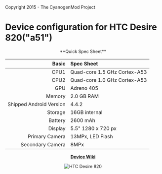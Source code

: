 Copyright 2015 - The CyanogenMod Project

Device configuration for HTC Desire 820("a51")
=============================================
<center>
**Quick Spec Sheet**

Basic   | Spec Sheet
-------:|:-------------------------
CPU1    | Quad-core 1.5 GHz Cortex-A53
CPU2    | Quad-core 1.0 GHz Cortex-A53
GPU     | Adreno 405
Memory  | 2.0 GB RAM
Shipped Android Version | 4.4.2
Storage | 16GB internal
Battery | 2600 mAh
Display | 5.5" 1280 x 720 px
Primary Camera  | 13MPx, LED Flash
Secondary Camera | 8MPx

[**Device Wiki**](http://wiki.cyanogenmod.org/w/A51_Info)

![HTC Desire 820](http://wiki.cyanogenmod.org/images/5/5e/820.png "HTC Desire 820") </center>
